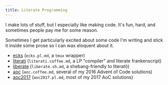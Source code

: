 ```yaml
---
title: Literate Programming
---
```


I make lots of stuff, but I especially like making code. It's fun, hard, and sometimes people pay me for some reason.

Sometimes I get particularly excited about some code I'm writing and stick it inside some prose so I can wax eloquent about it.

* [ecks](ecks) (`ecks.pl.md`, a `tmux` wrapper)
* [literati](literati) (`literati.coffee.md`, a LP "compiler" and literate frankenscript)
* [liberate](liberate) (`liberate.sh.md`, a shebang-friendly to literati))
* [aoc](aoc) (`aoc.coffee.md`, several of my 2016 Advent of Code solutions)
* [aoc2017](aoc2017) (`aoc2017.pl.md`, most of my 2017 AoC solutions)

